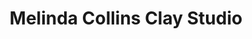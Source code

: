 ---
title: "Melinda Collins Clay Studio"
url: /quitaque/melinda-collins-clay-studio/
shop: pottery
---